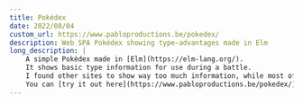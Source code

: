 ```yaml
---
title: Pokédex
date: 2022/08/04
custom_url: https://www.pabloproductions.be/pokedex/
description: Web SPA Pokédex showing type-advantages made in Elm
long_description: |
    A simple Pokédex made in [Elm](https://elm-lang.org/).
    It shows basic type information for use during a battle.
    I found other sites to show way too much information, while most of the time I only want to know which moves are super effective.
    You can [try it out here](https://www.pabloproductions.be/pokedex/) or view the source code [here](https://gitlab.com/TheOddler/pokedex).
---
```

